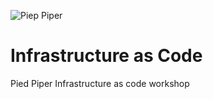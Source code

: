 ![Piep Piper](https://vignette.wikia.nocookie.net/silicon-valley/images/e/ed/Pied_Piper_Dick_Logo.jpg/revision/latest?cb=20160728155814)
# Infrastructure as Code
Pied Piper Infrastructure as code workshop
